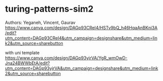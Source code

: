 # turing-patterns-sim2
Authors: Yeganeh, Vincent, Gaurav
https://www.canva.com/design/DAGp93CReI4/HSTv9bQ_h46HqaAnBKni3A/edit?utm_content=DAGp93CReI4&utm_campaign=designshare&utm_medium=link2&utm_source=sharebutton

with uni template https://www.canva.com/design/DAGp93yjrVA/YgR_wmOwD-Jna24BWWbEtA/edit?utm_content=DAGp93yjrVA&utm_campaign=designshare&utm_medium=link2&utm_source=sharebutton
